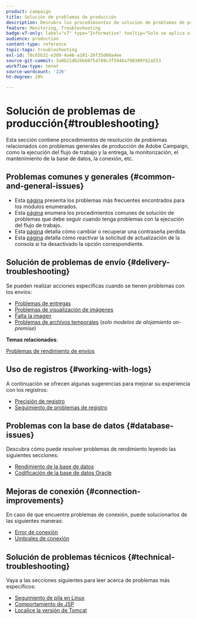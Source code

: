 ```yaml
---
product: campaign
title: Solución de problemas de producción
description: Descubra los procedimientos de solución de problemas de producción relacionados con la configuración de Adobe Campaign, la monitorización, el proceso de actualización, el procesamiento de datos y el procedimiento de mantenimiento de la base de datos
feature: Monitoring, Troubleshooting
badge-v7-only: label="v7" type="Informative" tooltip="Solo se aplica a Campaign Classic v7"
audience: production
content-type: reference
topic-tags: troubleshooting
exl-id: 78c65b31-e3d9-4a46-a101-26f35d00a4ee
source-git-commit: 3a9b21d626b60754789c3f594ba798309f62a553
workflow-type: tm+mt
source-wordcount: '226'
ht-degree: 20%

---
```


# Solución de problemas de producción{#troubleshooting}



Esta sección contiene procedimientos de resolución de problemas relacionados con problemas generales de producción de Adobe Campaign, como la ejecución del flujo de trabajo y la entrega, la monitorización, el mantenimiento de la base de datos, la conexión, etc.

## Problemas comunes y generales {#common-and-general-issues}

* Esta [página](../../production/using/modules-and-frequent-issues.md) presenta los problemas más frecuentes encontrados para los módulos enumerados.
* Esta [página](../../production/using/workflow-execution.md) enumera los procedimientos comunes de solución de problemas que debe seguir cuando tenga problemas con la ejecución del flujo de trabajo.
* Esta [página](../../production/using/lost-password.md) detalla cómo cambiar o recuperar una contraseña perdida.
* Esta [página](../../production/using/console-update.md) detalla cómo reactivar la solicitud de actualización de la consola si ha desactivado la opción correspondiente.

## Solución de problemas de envío {#delivery-troubleshooting}

Se pueden realizar acciones específicas cuando se tienen problemas con los envíos:
* [Problemas de entregas](../../production/using/performance-and-throughput-issues.md#deliverability_issues)
* [Problemas de visualización de imágenes](../../production/using/image-display-issues.md)
* [Falta la imagen](../../production/using/images-missing.md)
* [Problemas de archivos temporales](../../production/using/temporary-files.md) (*solo modelos de alojamiento on-premise*)

**Temas relacionados**:

[Problemas de rendimiento de envíos](../../delivery/using/delivery-performances.md)

## Uso de registros {#working-with-logs}

A continuación se ofrecen algunas sugerencias para mejorar su experiencia con los registros:

* [Precisión de registro](../../production/using/log-precision.md)
* [Seguimiento de problemas de registro](../../production/using/tracking-logs-issues.md)

## Problemas con la base de datos {#database-issues}

Descubra cómo puede resolver problemas de rendimiento leyendo las siguientes secciones:

* [Rendimiento de la base de datos](../../production/using/database-performances.md)
* [Codificación de la base de datos Oracle](../../production/using/encoding-of-the-oracle-database.md)

## Mejoras de conexión {#connection-improvements}

En caso de que encuentre problemas de conexión, puede solucionarlos de las siguientes maneras:

* [Error de conexión](../../production/using/failure-to-connect.md)
* [Umbrales de conexión](../../production/using/connection-thresholds.md)

## Solución de problemas técnicos {#technical-troubleshooting}

Vaya a las secciones siguientes para leer acerca de problemas más específicos:

* [Seguimiento de pila en Linux](../../production/using/stack-trace-in-linux.md)
* [Comportamiento de JSP](../../production/using/jsp-behavior.md)
* [Localice la versión de Tomcat](../../production/using/locate-tomcat-version.md)
